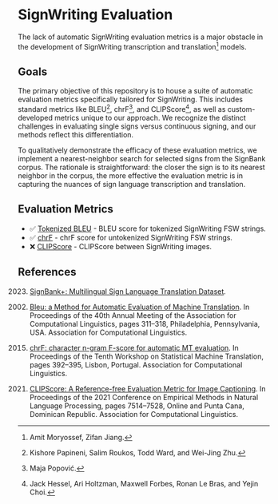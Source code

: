 # SignWriting Evaluation

The lack of automatic SignWriting evaluation metrics is a major obstacle in the development of
SignWriting transcription and translation[^1] models.

## Goals

The primary objective of this repository is to house a suite of
automatic evaluation metrics specifically tailored for SignWriting.
This includes standard metrics like BLEU[^2], chrF[^3], and CLIPScore[^4],
as well as custom-developed metrics unique to our approach.
We recognize the distinct challenges in evaluating single signs versus continuous signing,
and our methods reflect this differentiation.

To qualitatively demonstrate the efficacy of these evaluation metrics,
we implement a nearest-neighbor search for selected signs from the SignBank corpus.
The rationale is straightforward: the closer the sign is to its nearest neighbor in the corpus,
the more effective the evaluation metric is in capturing the nuances of sign language transcription and translation.

## Evaluation Metrics

- ✅ [Tokenized BLEU](signwriting_evaluation/metrics/bleu.py) - BLEU score for tokenized SignWriting FSW strings.
- ✅ [chrF](signwriting_evaluation/metrics/chrf.py) - chrF score for untokenized SignWriting FSW strings.
- ❌ [CLIPScore](signwriting_evaluation/metrics/clipscore.py) - CLIPScore between SignWriting images.

## References

[^1]: Amit Moryossef, Zifan Jiang.
2023. [SignBank+: Multilingual Sign Language Translation Dataset](https://arxiv.org/abs/2309.11566).
[^2]: Kishore Papineni, Salim Roukos, Todd Ward, and Wei-Jing Zhu.
2002. [Bleu: a Method for Automatic Evaluation of Machine Translation](https://aclanthology.org/P02-1040/). In
Proceedings of the 40th Annual Meeting of the Association for Computational Linguistics, pages 311–318, Philadelphia,
Pennsylvania, USA. Association for Computational Linguistics.
[^3]: Maja Popović.
2015. [chrF: character n-gram F-score for automatic MT evaluation](https://aclanthology.org/W15-3049/). In Proceedings
of the Tenth Workshop on Statistical Machine Translation, pages 392–395, Lisbon, Portugal. Association for Computational
Linguistics.
[^4]: Jack Hessel, Ari Holtzman, Maxwell Forbes, Ronan Le Bras, and Yejin Choi.
2021. [CLIPScore: A Reference-free Evaluation Metric for Image Captioning](https://aclanthology.org/2021.emnlp-main.595/).
In Proceedings of the 2021 Conference on Empirical Methods in Natural Language Processing, pages 7514–7528, Online and
Punta Cana, Dominican Republic. Association for Computational Linguistics.